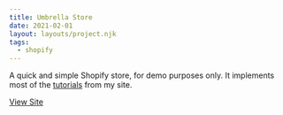 ```yaml
---
title: Umbrella Store
date: 2021-02-01
layout: layouts/project.njk
tags:
  - shopify
---
```


A quick and simple Shopify store, for demo purposes only. It implements most of the [tutorials](https://alanryan.dev/tips/) from my site.

[View Site](https://sunny-day-umbrellas.myshopify.com/)
